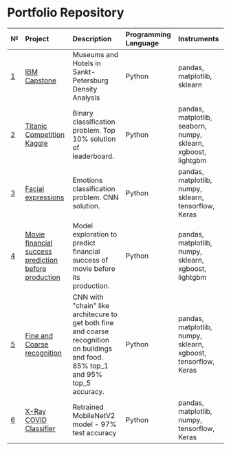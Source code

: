 # Portfolio Repository


[id1]: https://github.com/AntonVdovenko/Portfolio/tree/master/IBM%20Capstone
[id2]: https://github.com/AntonVdovenko/Portfolio/tree/master/Titanic%20competition
[id3]: https://github.com/AntonVdovenko/Portfolio/tree/master/Facial%20expressions
[id4]: https://github.com/AntonVdovenko/Portfolio/tree/master/Movie%20financial%20success%20predictions
[id5]: https://github.com/AntonVdovenko/Portfolio/tree/master/Fine%20and%20Coarse%20recognition
[id6]: https://github.com/AntonVdovenko/Portfolio/tree/master/X_Ray_Covid

| № | Project | Description | Programming Language| Instruments |
| :- | :--------------------- | :---------------------------| :---------------------------| :---------------------------|
| [1][id1]  | [IBM Capstone][id1] | Museums and Hotels in Sankt-Petersburg Density Analysis | Python|pandas, matplotlib, sklearn|
| [2][id2]  | [Titanic Competition Kaggle][id2] | Binary classification problem. Top 10% solution of leaderboard. | Python|pandas, matplotlib, seaborn, numpy, sklearn, xgboost, lightgbm|
| [3][id3]  | [Facial expressions][id3] | Emotions classification problem. CNN solution. | Python|pandas, matplotlib, numpy, sklearn, tensorflow, Keras|
| [4][id4]  | [Movie financial success prediction before production][id4] | Model exploration to predict financial success of movie before its production. | Python|pandas, matplotlib, numpy, sklearn, xgboost, lightgbm|
| [5][id5]  | [Fine and Coarse recognition][id5] | CNN with "chain" like architecure to get both fine and coarse recognition on buildings and food. 85% top_1 and 95% top_5 accuracy. | Python|pandas, matplotlib, numpy, sklearn, xgboost, tensorflow, Keras|
| [6][id6]  | [X-Ray COVID Classifier][id6] | Retrained MobileNetV2 model - 97% test accuracy | Python|pandas, matplotlib, numpy, tensorflow, Keras|